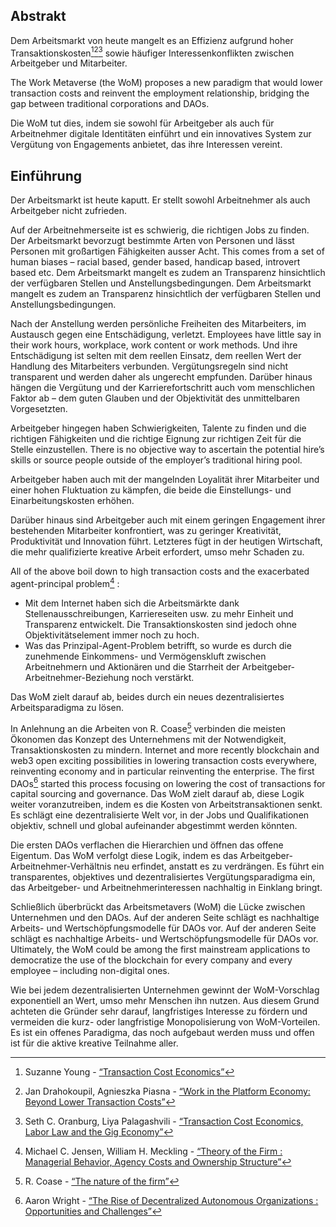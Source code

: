 

## Abstrakt

Dem Arbeitsmarkt von heute mangelt es an Effizienz aufgrund hoher Transaktionskosten[^1][^2][^3] sowie häufiger Interessenkonflikten zwischen Arbeitgeber und Mitarbeiter.

The Work Metaverse (the WoM) proposes a new paradigm that would lower transaction costs and reinvent the employment relationship, bridging the gap between traditional corporations and DAOs.

Die WoM tut dies, indem sie sowohl für Arbeitgeber als auch für Arbeitnehmer digitale Identitäten einführt und ein innovatives System zur Vergütung von Engagements anbietet, das ihre Interessen vereint.

## Einführung

Der Arbeitsmarkt ist heute kaputt. Er stellt sowohl Arbeitnehmer als auch Arbeitgeber nicht zufrieden.

Auf der Arbeitnehmerseite ist es schwierig, die richtigen Jobs zu finden. Der Arbeitsmarkt bevorzugt bestimmte Arten von Personen und lässt Personen mit großartigen Fähigkeiten ausser Acht. This comes from a set of human biases – racial based, gender based, handicap based, introvert based etc. Dem Arbeitsmarkt mangelt es zudem an Transparenz hinsichtlich der verfügbaren Stellen und Anstellungsbedingungen. Dem Arbeitsmarkt mangelt es zudem an Transparenz hinsichtlich der verfügbaren Stellen und Anstellungsbedingungen.

Nach der Anstellung werden persönliche Freiheiten des Mitarbeiters, im Austausch gegen eine Entschädigung, verletzt. Employees have little say in their work hours, workplace, work content or work methods. Und ihre Entschädigung ist selten mit dem reellen Einsatz, dem reellen Wert der Handlung des Mitarbeiters verbunden. Vergütungsregeln sind nicht transparent und werden daher als ungerecht empfunden. Darüber hinaus hängen die Vergütung und der Karrierefortschritt auch vom menschlichen Faktor ab – dem guten Glauben und der Objektivität des unmittelbaren Vorgesetzten.

Arbeitgeber hingegen haben Schwierigkeiten, Talente zu finden und die richtigen Fähigkeiten und die richtige Eignung zur richtigen Zeit für die Stelle einzustellen. There is no objective way to ascertain the potential hire’s skills or source people outside of the employer’s traditional hiring pool.

Arbeitgeber haben auch mit der mangelnden Loyalität ihrer Mitarbeiter und einer hohen Fluktuation zu kämpfen, die beide die Einstellungs- und Einarbeitungskosten erhöhen.

Darüber hinaus sind Arbeitgeber auch mit einem geringen Engagement ihrer bestehenden Mitarbeiter konfrontiert, was zu geringer Kreativität, Produktivität und Innovation führt. Letzteres fügt in der heutigen Wirtschaft, die mehr qualifizierte kreative Arbeit erfordert, umso mehr Schaden zu.

All of the above boil down to high transaction costs and the exacerbated agent-principal problem[^4] :

- Mit dem Internet haben sich die Arbeitsmärkte dank Stellenausschreibungen, Karriereseiten usw. zu mehr Einheit und Transparenz entwickelt. Die Transaktionskosten sind jedoch ohne Objektivitätselement immer noch zu hoch.
- Was das Prinzipal-Agent-Problem betrifft, so wurde es durch die zunehmende Einkommens- und Vermögenskluft zwischen Arbeitnehmern und Aktionären und die Starrheit der Arbeitgeber-Arbeitnehmer-Beziehung noch verstärkt.

Das WoM zielt darauf ab, beides durch ein neues dezentralisiertes Arbeitsparadigma zu lösen.

In Anlehnung an die Arbeiten von R. Coase[^5] verbinden die meisten Ökonomen das Konzept des Unternehmens mit der Notwendigkeit, Transaktionskosten zu mindern. Internet and more recently blockchain and web3 open exciting possibilities in lowering transaction costs everywhere, reinventing economy and in particular reinventing the enterprise. The first DAOs[^6] started this process focusing on lowering the cost of transactions for capital sourcing and governance. Das WoM zielt darauf ab, diese Logik weiter voranzutreiben, indem es die Kosten von Arbeitstransaktionen senkt. Es schlägt eine dezentralisierte Welt vor, in der Jobs und Qualifikationen objektiv, schnell und global aufeinander abgestimmt werden könnten.

Die ersten DAOs verflachen die Hierarchien und öffnen das offene Eigentum. Das WoM verfolgt diese Logik, indem es das Arbeitgeber-Arbeitnehmer-Verhältnis neu erfindet, anstatt es zu verdrängen. Es führt ein transparentes, objektives und dezentralisiertes Vergütungsparadigma ein, das Arbeitgeber- und Arbeitnehmerinteressen nachhaltig in Einklang bringt.

Schließlich überbrückt das Arbeitsmetavers (WoM) die Lücke zwischen Unternehmen und den DAOs. Auf der anderen Seite schlägt es nachhaltige Arbeits- und Wertschöpfungsmodelle für DAOs vor. Auf der anderen Seite schlägt es nachhaltige Arbeits- und Wertschöpfungsmodelle für DAOs vor. Ultimately, the WoM could be among the first mainstream applications to democratize the use of the blockchain for every company and every employee – including non-digital ones.

Wie bei jedem dezentralisierten Unternehmen gewinnt der WoM-Vorschlag exponentiell an Wert, umso mehr Menschen ihn nutzen. Aus diesem Grund achteten die Gründer sehr darauf, langfristiges Interesse zu fördern und vermeiden die kurz- oder langfristige Monopolisierung von WoM-Vorteilen. Es ist ein offenes Paradigma, das noch aufgebaut werden muss und offen ist für die aktive kreative Teilnahme aller.


[^1]: Suzanne Young - [“Transaction Cost Economics”](https://www.academia.edu/24703426/Transaction_Cost_Economics)
[^2]: Jan Drahokoupil, Agnieszka Piasna - [“Work in the Platform Economy: Beyond Lower Transaction Costs”](https://www.intereconomics.eu/contents/year/2017/number/6/article/work-in-the-platform-economy-beyond-lower-transaction-costs.html)
[^3]: Seth C. Oranburg, Liya Palagashvili - [“Transaction Cost Economics, Labor Law and the Gig Economy”](https://dsc.duq.edu/cgi/viewcontent.cgi?article=1115&context=law-faculty-scholarship)
[^4]: Michael C. Jensen, William H. Meckling - [“Theory of the Firm : Managerial Behavior, Agency Costs and Ownership Structure”](https://www.sfu.ca/~wainwrig/Econ400/jensen-meckling.pdf)
[^5]: R. Coase - [“The nature of the firm”](http://econdse.org/wp-content/uploads/2014/09/firm-coase.pdf)
[^6]: Aaron Wright - [“The Rise of Decentralized Autonomous Organizations : Opportunities and Challenges”](https://stanford-jblp.pubpub.org/pub/rise-of-daos/release/1)


